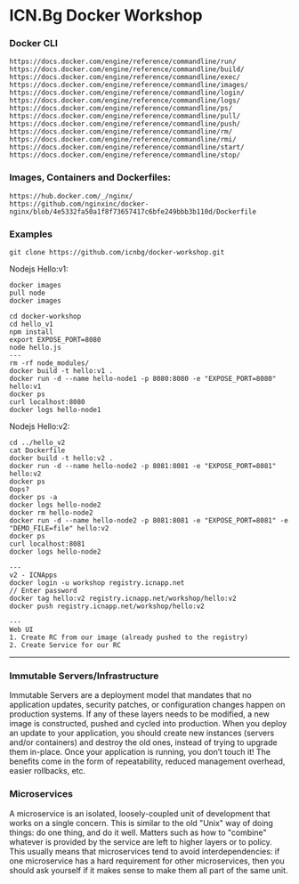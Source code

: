 #  ICN.Bg Docker Workshop


### Docker CLI

	https://docs.docker.com/engine/reference/commandline/run/
	https://docs.docker.com/engine/reference/commandline/build/
	https://docs.docker.com/engine/reference/commandline/exec/
	https://docs.docker.com/engine/reference/commandline/images/
	https://docs.docker.com/engine/reference/commandline/login/
	https://docs.docker.com/engine/reference/commandline/logs/
	https://docs.docker.com/engine/reference/commandline/ps/
	https://docs.docker.com/engine/reference/commandline/pull/
	https://docs.docker.com/engine/reference/commandline/push/
	https://docs.docker.com/engine/reference/commandline/rm/
	https://docs.docker.com/engine/reference/commandline/rmi/
	https://docs.docker.com/engine/reference/commandline/start/
	https://docs.docker.com/engine/reference/commandline/stop/



### Images, Containers and Dockerfiles:

	https://hub.docker.com/_/nginx/
	https://github.com/nginxinc/docker-nginx/blob/4e5332fa50a1f8f73657417c6bfe249bbb3b110d/Dockerfile

### Examples

	git clone https://github.com/icnbg/docker-workshop.git
	
Nodejs Hello:v1:

	docker images
	pull node
	docker images

	cd docker-workshop
	cd hello_v1
	npm install
	export EXPOSE_PORT=8080
	node hello.js
	---
	rm -rf node_modules/
	docker build -t hello:v1 .
	docker run -d --name hello-node1 -p 8080:8080 -e "EXPOSE_PORT=8080" hello:v1
	docker ps
	curl localhost:8080
	docker logs hello-node1


Nodejs Hello:v2:

	cd ../hello_v2
	cat Dockerfile
	docker build -t hello:v2 .
	docker run -d --name hello-node2 -p 8081:8081 -e "EXPOSE_PORT=8081" hello:v2
	docker ps
	Oops?
	docker ps -a
	docker logs hello-node2
	docker rm hello-node2
	docker run -d --name hello-node2 -p 8081:8081 -e "EXPOSE_PORT=8081" -e "DEMO_FILE=file" hello:v2
	docker ps
	curl localhost:8081
	docker logs hello-node2

	---
	v2 - ICNApps
	docker login -u workshop registry.icnapp.net
	// Enter password
	docker tag hello:v2 registry.icnapp.net/workshop/hello:v2
	docker push registry.icnapp.net/workshop/hello:v2

	---
	Web UI
	1. Create RC from our image (already pushed to the registry)
	2. Create Service for our RC

---

### Immutable Servers/Infrastructure

Immutable Servers are a deployment model that mandates that no application updates, security patches, or configuration changes happen on production systems. If any of these layers needs to be modified, a new image is constructed, pushed and cycled into production. When you deploy an update to your application, you should create new instances (servers and/or containers) and destroy the old ones, instead of trying to upgrade them in-place. Once your application is running, you don’t touch it! The benefits come in the form of repeatability, reduced management overhead, easier rollbacks, etc.


### Microservices

A microservice is an isolated, loosely-coupled unit of development that works on a single concern. This is similar to the old "Unix" way of doing things: do one thing, and do it well. Matters such as how to "combine" whatever is provided by the service are left to higher layers or to policy. This usually means that microservices tend to avoid interdependencies: if one microservice has a hard requirement for other microservices, then you should ask yourself if it makes sense to make them all part of the same unit.
